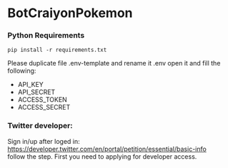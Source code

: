 # BotCraiyonPokemon

### Python Requirements

`pip install -r requirements.txt`

Please duplicate file .env-template and rename it .env
open it and fill the following:
- API_KEY
- API_SECRET
- ACCESS_TOKEN
- ACCESS_SECRET


### Twitter developer:
  
Sign in/up
after loged in: 
https://developer.twitter.com/en/portal/petition/essential/basic-info  
follow the step. First you need to applying for developer access.

